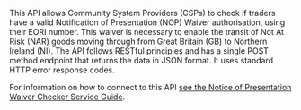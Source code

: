 This API allows Community System Providers (CSPs) to check if traders have a valid Notification of Presentation (NOP) Waiver authorisation, using their EORI number. This waiver is necessary to enable the transit of Not At Risk (NAR) goods moving through from Great Britain (GB) to Northern Ireland (NI). The API follows RESTful principles and has a single POST method endpoint that returns the data in JSON format. It uses standard HTTP error response codes.

For information on how to connect to this API [see the Notice of Presentation Waiver Checker Service Guide](https://developer.service.hmrc.gov.uk/guides/uknw-auth-checker-api-service-guide/).

